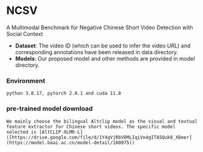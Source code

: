 # NCSV
A Multimodal Benchmark for Negative Chinese Short Video Detection with Social Context
- **Dataset**: The video ID (which can be used to infer the video URL) and corresponding annotations have been released in data directory.
- **Models**: Our proposed model and other methods are provided in model directory.
### Environment 
```
python 3.8.17, pytorch 2.0.1 and cuda 11.8
```



### pre-trained model download

```
We mainly choose the bilingual Altclip model as the visual and textual feature extractor for Chinese short videos. The specific model selected is [AltCLIP-XLMR-L]([https://drive.google.com/file/d/1Y4qVjRbV8MLIqiVn4gITA5Quk8_XDeer](https://model.baai.ac.cn/model-detail/100075))
```
